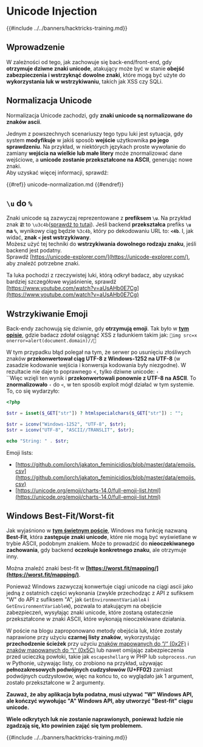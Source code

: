 # Unicode Injection

{{#include ../../banners/hacktricks-training.md}}

## Wprowadzenie

W zależności od tego, jak zachowuje się back-end/front-end, gdy **otrzymuje dziwne znaki unicode**, atakujący może być w stanie **obejść zabezpieczenia i wstrzyknąć dowolne znaki**, które mogą być użyte do **wykorzystania luk w wstrzykiwaniu**, takich jak XSS czy SQLi.

## Normalizacja Unicode

Normalizacja Unicode zachodzi, gdy **znaki unicode są normalizowane do znaków ascii**.

Jednym z powszechnych scenariuszy tego typu luki jest sytuacja, gdy system **modyfikuje** w jakiś sposób **wejście** użytkownika **po jego sprawdzeniu**. Na przykład, w niektórych językach proste wywołanie do zamiany **wejścia na wielkie lub małe litery** może znormalizować dane wejściowe, a **unicode zostanie przekształcone na ASCII**, generując nowe znaki.\
Aby uzyskać więcej informacji, sprawdź:

{{#ref}}
unicode-normalization.md
{{#endref}}

## `\u` do `%`

Znaki unicode są zazwyczaj reprezentowane z **prefiksem `\u`**. Na przykład znak `㱋` to `\u3c4b`([sprawdź to tutaj](https://unicode-explorer.com/c/3c4B)). Jeśli backend **przekształca** prefiks **`\u` na `%`**, wynikowy ciąg będzie `%3c4b`, który po dekodowaniu URL to: **`<4b`**. I, jak widać, **znak `<` jest wstrzykiwany**.\
Możesz użyć tej techniki do **wstrzykiwania dowolnego rodzaju znaku**, jeśli backend jest podatny.\
Sprawdź [https://unicode-explorer.com/](https://unicode-explorer.com/), aby znaleźć potrzebne znaki.

Ta luka pochodzi z rzeczywistej luki, którą odkrył badacz, aby uzyskać bardziej szczegółowe wyjaśnienie, sprawdź [https://www.youtube.com/watch?v=aUsAHb0E7Cg](https://www.youtube.com/watch?v=aUsAHb0E7Cg)

## Wstrzykiwanie Emoji

Back-endy zachowują się dziwnie, gdy **otrzymują emoji**. Tak było w [**tym opisie**](https://medium.com/@fpatrik/how-i-found-an-xss-vulnerability-via-using-emojis-7ad72de49209), gdzie badacz zdołał osiągnąć XSS z ładunkiem takim jak: `💋img src=x onerror=alert(document.domain)//💛`

W tym przypadku błąd polegał na tym, że serwer po usunięciu złośliwych znaków **przekonwertował ciąg UTF-8 z Windows-1252 na UTF-8** (w zasadzie kodowanie wejścia i konwersja kodowania były niezgodne). W rezultacie nie daje to poprawnego <, tylko dziwne unicode: `‹`\
``Więc wzięli ten wynik i **przekonwertowali ponownie z UTF-8 na ASCII**. To **znormalizowało** `‹` do `<`, w ten sposób exploit mógł działać w tym systemie.\
To, co się wydarzyło:
```php
<?php

$str = isset($_GET["str"]) ? htmlspecialchars($_GET["str"]) : "";

$str = iconv("Windows-1252", "UTF-8", $str);
$str = iconv("UTF-8", "ASCII//TRANSLIT", $str);

echo "String: " . $str;
```
Emoji lists:

- [https://github.com/iorch/jakaton_feminicidios/blob/master/data/emojis.csv](https://github.com/iorch/jakaton_feminicidios/blob/master/data/emojis.csv)
- [https://unicode.org/emoji/charts-14.0/full-emoji-list.html](https://unicode.org/emoji/charts-14.0/full-emoji-list.html)

## Windows Best-Fit/Worst-fit

Jak wyjaśniono w **[tym świetnym poście](https://blog.orange.tw/posts/2025-01-worstfit-unveiling-hidden-transformers-in-windows-ansi/)**, Windows ma funkcję nazwaną **Best-Fit**, która **zastępuje znaki unicode**, które nie mogą być wyświetlane w trybie ASCII, podobnym znakiem. Może to prowadzić do **nieoczekiwanego zachowania**, gdy backend **oczekuje konkretnego znaku**, ale otrzymuje inny.

Można znaleźć znaki best-fit w **[https://worst.fit/mapping/](https://worst.fit/mapping/)**.

Ponieważ Windows zazwyczaj konwertuje ciągi unicode na ciągi ascii jako jedną z ostatnich części wykonania (zwykle przechodząc z API z sufiksem "W" do API z sufiksem "A", jak `GetEnvironmentVariableA` i `GetEnvironmentVariableW`), pozwala to atakującym na obejście zabezpieczeń, wysyłając znaki unicode, które zostaną ostatecznie przekształcone w znaki ASCII, które wykonają nieoczekiwane działania.

W poście na blogu zaproponowano metody obejścia luk, które zostały naprawione przy użyciu **czarnej listy znaków**, wykorzystując **przechodzenie ścieżek** przy użyciu [znaków mapowanych do “/“ (0x2F)](https://worst.fit/mapping/#to%3A0x2f) i [znaków mapowanych do “\“ (0x5C)](https://worst.fit/mapping/#to%3A0x5c) lub nawet omijając zabezpieczenia przed ucieczką powłoki, takie jak `escapeshellarg` w PHP lub `subprocess.run` w Pythonie, używając listy, co zrobiono na przykład, używając **pełnozakresowych podwójnych cudzysłowów (U+FF02)** zamiast podwójnych cudzysłowów, więc na końcu to, co wyglądało jak 1 argument, zostało przekształcone w 2 argumenty.

**Zauważ, że aby aplikacja była podatna, musi używać "W" Windows API, ale kończyć wywołując "A" Windows API, aby utworzyć "Best-fit" ciągu unicode.**

**Wiele odkrytych luk nie zostanie naprawionych, ponieważ ludzie nie zgadzają się, kto powinien zająć się tym problemem.**

{{#include ../../banners/hacktricks-training.md}}

